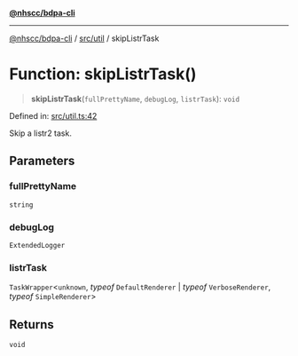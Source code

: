 [**@nhscc/bdpa-cli**](../../../README.md)

***

[@nhscc/bdpa-cli](../../../README.md) / [src/util](../README.md) / skipListrTask

# Function: skipListrTask()

> **skipListrTask**(`fullPrettyName`, `debugLog`, `listrTask`): `void`

Defined in: [src/util.ts:42](https://github.com/nhscc/bdpa-cli/blob/c94db553ec39d857ac60551d2e8f859ed5e499b8/src/util.ts#L42)

Skip a listr2 task.

## Parameters

### fullPrettyName

`string`

### debugLog

`ExtendedLogger`

### listrTask

`TaskWrapper`\<`unknown`, *typeof* `DefaultRenderer` \| *typeof* `VerboseRenderer`, *typeof* `SimpleRenderer`\>

## Returns

`void`

